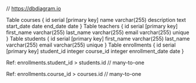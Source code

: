 // https://dbdiagram.io

Table courses {
id serial [primary key]
name varchar(255) 
description text
start_date date 
end_date date 
}
Table teachers {
id serial [primary key]
first_name varchar(255) 
last_name varchar(255) 
email varchar(255) unique 
}
Table students {
id serial [primary key]
first_name varchar(255) 
last_name varchar(255) 
email varchar(255) unique 
}
Table enrollments {
id serial [primary key]
student_id integer 
course_id integer 
enrollment_date date
}

Ref: enrollments.student_id > students.id // many-to-one

Ref: enrollments.course_id > courses.id // many-to-one

